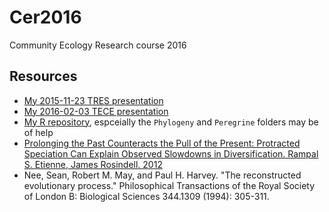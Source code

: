 # Cer2016

Community Ecology Research course 2016

## Resources

 * [My 2015-11-23 TRES presentation](https://github.com/richelbilderbeek/Science/blob/master/Bilderbeek20151123TresMeeting/20151123TresMeeting.pdf)
 * [My 2016-02-03 TECE presentation](https://github.com/richelbilderbeek/Science/blob/master/Bilderbeek20160203TeceMeeting/20160203TeceMeeting.pdf)
 * [My R repository](https://github.com/richelbilderbeek/R), espceially the `Phylogeny` and `Peregrine` folders may be of help
 * [Prolonging the Past Counteracts the Pull of the Present: Protracted Speciation Can Explain Observed Slowdowns in Diversification. Rampal S. Etienne, James Rosindell. 2012](http://sysbio.oxfordjournals.org/content/61/2/204)
 * Nee, Sean, Robert M. May, and Paul H. Harvey. "The reconstructed evolutionary process." Philosophical Transactions of the Royal Society of London B: Biological Sciences 344.1309 (1994): 305-311.
